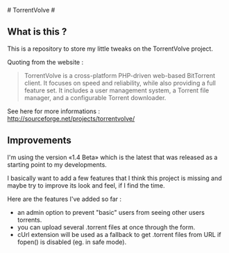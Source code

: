 # TorrentVolve #

## What is this ? ##

This is a repository to store my little tweaks on the TorrentVolve project.

Quoting from the website :

> TorrentVolve is a cross-platform PHP-driven web-based BitTorrent client.
> It focuses on speed and reliability, while also providing a full feature set.
> It includes a user management system, a Torrent file manager, and a
> configurable Torrent downloader.

See here for more informations : http://sourceforge.net/projects/torrentvolve/ 

## Improvements ##

I'm using the version «1.4 Beta» which is the latest that was released
as a starting point to my developments.

I basically want to add a few features that I think this project is missing
and maybe try to improve its look and feel, if I find the time.

Here are the features I've added so far :

* an admin option to prevent "basic" users from seeing other users torrents.
* you can upload several .torrent files at once through the form.
* cUrl extension will be used as a fallback to get .torrent files from URL if fopen() is disabled (eg. in safe mode).